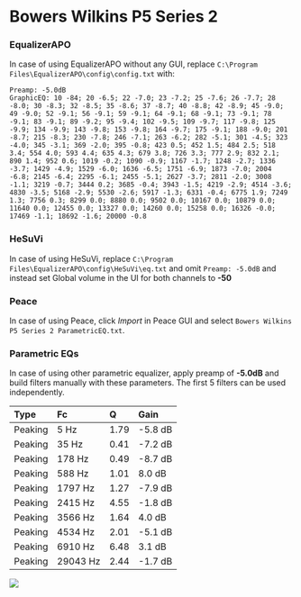 # Bowers Wilkins P5 Series 2

### EqualizerAPO
In case of using EqualizerAPO without any GUI, replace `C:\Program Files\EqualizerAPO\config\config.txt`
with:
```
Preamp: -5.0dB
GraphicEQ: 10 -84; 20 -6.5; 22 -7.0; 23 -7.2; 25 -7.6; 26 -7.7; 28 -8.0; 30 -8.3; 32 -8.5; 35 -8.6; 37 -8.7; 40 -8.8; 42 -8.9; 45 -9.0; 49 -9.0; 52 -9.1; 56 -9.1; 59 -9.1; 64 -9.1; 68 -9.1; 73 -9.1; 78 -9.1; 83 -9.1; 89 -9.2; 95 -9.4; 102 -9.5; 109 -9.7; 117 -9.8; 125 -9.9; 134 -9.9; 143 -9.8; 153 -9.8; 164 -9.7; 175 -9.1; 188 -9.0; 201 -8.7; 215 -8.3; 230 -7.8; 246 -7.1; 263 -6.2; 282 -5.1; 301 -4.5; 323 -4.0; 345 -3.1; 369 -2.0; 395 -0.8; 423 0.5; 452 1.5; 484 2.5; 518 3.4; 554 4.0; 593 4.4; 635 4.3; 679 3.8; 726 3.3; 777 2.9; 832 2.1; 890 1.4; 952 0.6; 1019 -0.2; 1090 -0.9; 1167 -1.7; 1248 -2.7; 1336 -3.7; 1429 -4.9; 1529 -6.0; 1636 -6.5; 1751 -6.9; 1873 -7.0; 2004 -6.8; 2145 -6.4; 2295 -6.1; 2455 -5.1; 2627 -3.7; 2811 -2.0; 3008 -1.1; 3219 -0.7; 3444 0.2; 3685 -0.4; 3943 -1.5; 4219 -2.9; 4514 -3.6; 4830 -3.5; 5168 -2.9; 5530 -2.6; 5917 -1.3; 6331 -0.4; 6775 1.9; 7249 1.3; 7756 0.3; 8299 0.0; 8880 0.0; 9502 0.0; 10167 0.0; 10879 0.0; 11640 0.0; 12455 0.0; 13327 0.0; 14260 0.0; 15258 0.0; 16326 -0.0; 17469 -1.1; 18692 -1.6; 20000 -0.8
```

### HeSuVi
In case of using HeSuVi, replace `C:\Program Files\EqualizerAPO\config\HeSuVi\eq.txt` and omit `Preamp:
-5.0dB` and instead set Global volume in the UI for both channels to **-50**

### Peace
In case of using Peace, click *Import* in Peace GUI and select `Bowers Wilkins P5 Series 2 ParametricEQ.txt`.

### Parametric EQs
In case of using other parametric equalizer, apply preamp of **-5.0dB** and build filters manually with
these parameters. The first 5 filters can be used independently.

| Type    | Fc       |    Q | Gain    |
|:--------|:---------|:-----|:--------|
| Peaking | 5 Hz     | 1.79 | -5.8 dB |
| Peaking | 35 Hz    | 0.41 | -7.2 dB |
| Peaking | 178 Hz   | 0.49 | -8.7 dB |
| Peaking | 588 Hz   | 1.01 | 8.0 dB  |
| Peaking | 1797 Hz  | 1.27 | -7.9 dB |
| Peaking | 2415 Hz  | 4.55 | -1.8 dB |
| Peaking | 3566 Hz  | 1.64 | 4.0 dB  |
| Peaking | 4534 Hz  | 2.01 | -5.1 dB |
| Peaking | 6910 Hz  | 6.48 | 3.1 dB  |
| Peaking | 29043 Hz | 2.44 | -1.7 dB |

![](https://raw.githubusercontent.com/jaakkopasanen/AutoEq/master/results/innerfidelity/sbaf-serious/Bowers%20Wilkins%20P5%20Series%202/Bowers%20Wilkins%20P5%20Series%202.png)